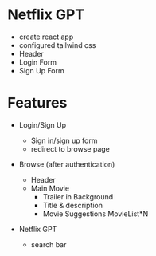 # Netflix GPT
- create react app
- configured tailwind css
- Header
- Login Form
- Sign Up Form

# Features
- Login/Sign Up
  - Sign in/sign up form
  - redirect to browse page
- Browse (after authentication)
   - Header
   - Main Movie
      - Trailer in Background
      - Title & description
      - Movie Suggestions
        MovieList*N

- Netflix GPT
  - search bar
